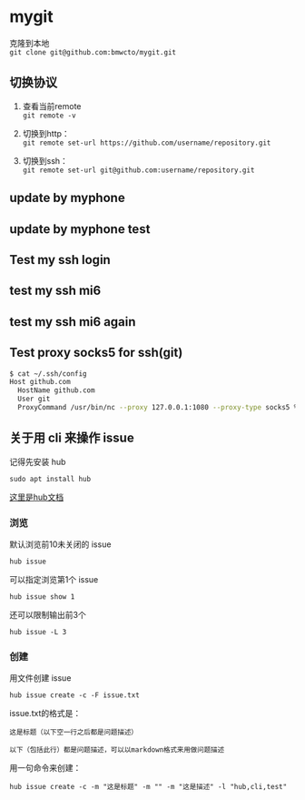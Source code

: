 # mygit
克隆到本地  
`git clone git@github.com:bmwcto/mygit.git`

## 切换协议

1. 查看当前remote  
`git remote -v`

2. 切换到http：  
`git remote set-url https://github.com/username/repository.git`

3. 切换到ssh：  
`git remote set-url git@github.com:username/repository.git`


## update by myphone
## update by myphone test
## Test my ssh login
## test my ssh mi6
## test my ssh mi6 again
## Test proxy socks5 for ssh(git)
 ```bash
$ cat ~/.ssh/config
Host github.com
   HostName github.com
   User git
   ProxyCommand /usr/bin/nc --proxy 127.0.0.1:1080 --proxy-type socks5 %h %p
```


## 关于用 cli 来操作 issue
 记得先安装 hub

 `sudo apt install hub`

[这里是hub文档](https://hub.github.com/hub.1.html)

### 浏览
 默认浏览前10未关闭的 issue

 `hub issue`

 可以指定浏览第1个 issue

 `hub issue show 1`

 还可以限制输出前3个

 `hub issue -L 3`

### 创建
 用文件创建 issue

 `hub issue create -c -F issue.txt`

 issue.txt的格式是：

 ```
 这是标题（以下空一行之后都是问题描述）

 以下（包括此行）都是问题描述，可以以markdown格式来用做问题描述
 ```

 用一句命令来创建：

 `hub issue create -c -m "这是标题" -m "" -m "这是描述" -l "hub,cli,test"`

